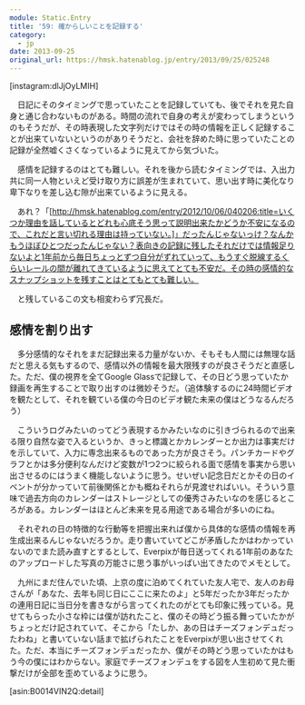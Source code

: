 ```yaml
---
module: Static.Entry
title: '59: 確からしいことを記録する'
category:
  - jp
date: 2013-09-25
original_url: https://hmsk.hatenablog.jp/entry/2013/09/25/025248
---
```


[instagram:dlJjOyLMIH]

　日記にそのタイミングで思っていたことを記録していても、後でそれを見た自身と通じ合わないものがある。時間の流れで自身の考えが変わってしまうというのもそうだが、その時表現した文字列だけではその時の情報を正しく記録することが出来ていないというのがありそうだと、会社を辞めた時に思っていたことの記録が全然嘘くさくなっているように見えてから気づいた。

　感情を記録するのはとても難しい。それを後から読むタイミングでは、入出力共に同一人物といえど受け取り方に誤差が生まれていて、思い出す時に美化なり卑下なりを差し込む隙が出来ているように見える。

　あれ？「[http://hmsk.hatenablog.com/entry/2012/10/06/040206:title=いくつか理由を話しているとどれも心底そう思って説明出来たかどうか不安になるので、これだと言い切れる理由は持っていない。]」だったんじゃないっけ？なんかもうほぼひとつだったんじゃない？表向きの記録に残したそれだけでは情報足りないよと1年前から毎日ちょっとずつ自分がずれていって、もうすぐ脱線するくらいレールの間が離れてきているように思えてとても不安だ。その時の感情的なスナップショットを残すことはとてもとても難しい。

　と残しているこの文も相変わらず冗長だ。

## 感情を割り出す

　多分感情的なそれをまだ記録出来る力量がないか、そもそも人間には無理な話だと思える気もするので、感情以外の情報を最大限残すのが良さそうだと直感した。ただ、僕の視界を全てGoogle Glassで記録して、その日どう思っていたか録画を再生することで取り出すのは微妙そうだ。（追体験するのに24時間ビデオを観たとして、それを観ている僕の今日のビデオ観た未来の僕はどうなるんだろう）

　こういうログみたいのってどう表現するかみたいなのに引きづられるので出来る限り自然な姿で入るというか、きっと標識とかカレンダーとか出力は事実だけを示していて、入力に専念出来るものであった方が良さそう。パンチカードやグラフとかは多分便利なんだけど変数が1つ2つに絞られる面で感情を事実から思い出させるのにはうまく機能しないように思う。せいぜい記念日だとかその日のイベントが分かっていて前後関係とかも概ねそれらが見渡せればいい。そういう意味で過去方向のカレンダーはストレージとしての優秀さみたいなのを感じるところがある。カレンダーはほとんど未来を見る用途である場合が多いのにね。

　それぞれの日の特徴的な行動等を把握出来れば僕から具体的な感情の情報を再生成出来るんじゃないだろうか。走り書いていてどこが矛盾したかはわかっていないのでまた読み直すとするとして、Everpixが毎日送ってくれる1年前のあなたのアップロードした写真の万能さに思う事がいっぱい出てきたのでメモとして。

　九州にまだ住んでいた頃、上京の度に泊めてくれていた友人宅で、友人のお母さんが「あなた、去年も同じ日にここに来たのよ」と5年だったか3年だったかの連用日記に当日分を書きながら言ってくれたのがとても印象に残っている。見せてもらった小さな枠には僕が訪れたこと、僕のその時どう振る舞っていたかがちょっとだけ記されていて、そこから「たしか、あの日はチーズフォンデュだったわね」と書いていない話まで拡げられたことをEverpixが思い出させてくれた。ただ、本当にチーズフォンデュだったか、僕がその時どう思っていたかはもう今の僕にはわからない。家庭でチーズフォンデュをする図を人生初めて見た衝撃だけが全部を歪めているように思う。

[asin:B0014VIN2Q:detail]
